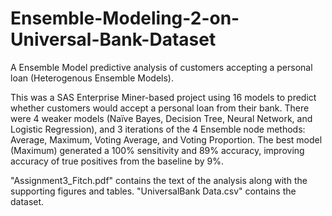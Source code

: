 # Ensemble-Modeling-2-on-Universal-Bank-Dataset

A Ensemble Model predictive analysis of customers accepting a personal loan (Heterogenous Ensemble Models).

This was a SAS Enterprise Miner-based project using 16 models to predict whether customers would accept a personal loan from their bank. There were 4 weaker models (Naïve Bayes, Decision Tree, Neural Network, and Logistic Regression), and 3 iterations of the 4 Ensemble node methods: Average, Maximum, Voting Average, and Voting Proportion. The best model (Maximum) generated a 100% sensitivity and 89% accuracy, improving accuracy of true positives from the baseline by 9%.

"Assignment3_Fitch.pdf" contains the text of the analysis along with the supporting figures and tables. "UniversalBank Data.csv" contains the dataset.
